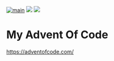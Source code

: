 [![main](https://github.com/Markus-Ende/aoc/actions/workflows/main.yml/badge.svg)](https://github.com/Markus-Ende/aoc/actions/workflows/main.yml) ![](https://img.shields.io/badge/stars%20⭐-0-yellow) ![](https://img.shields.io/badge/days%20completed-0-red)

# My Advent Of Code

https://adventofcode.com/
